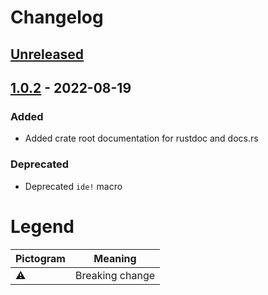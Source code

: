 # Changelog

## [Unreleased] 

[Unreleased]: https://github.com/foresterre/storyteller/compare/v1.0.2...HEAD

## [1.0.2] - 2022-08-19

### Added

* Added crate root documentation for rustdoc and docs.rs

### Deprecated

* Deprecated `ide!` macro

[1.0.2]: https://github.com/foresterre/bisector/compare/v1.0.1...v1.0.2

<!-- Example:

## [0.1.0] - 2022-01-01

### Added

### Changed

### Removed

### Fixed

### Deprecated

### Security


[0.1.0]: https://github.com/foresterre/bisector/compare/v0.0.0...v0.1.0

-->

# Legend

| Pictogram | Meaning         |
|-----------|-----------------|
| ⚠       | Breaking change |